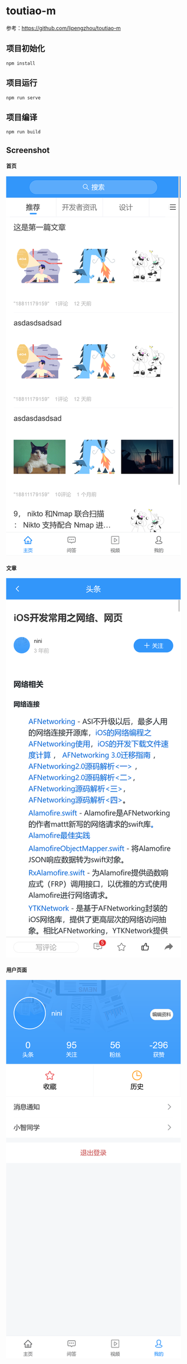 # toutiao-m

参考：https://github.com/lipengzhou/toutiao-m



## 项目初始化

```
npm install
```

## 项目运行

```
npm run serve
```

## 项目编译

```
npm run build
```

## Screenshot

#### 首页

![](./images/index.png)

#### 文章

![](./images/page.png)

#### 用户页面

![](./images/user.png)

